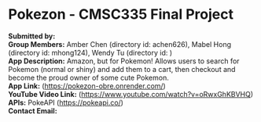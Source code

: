 # Pokezon - CMSC335 Final Project

**Submitted by:** \
**Group Members:** Amber Chen (directory id: achen626), Mabel Hong (directory id: mhong124), Wendy Tu (directory id: )\
**App Description:** Amazon, but for Pokemon! Allows users to search for Pokemon (normal or shiny) and add them to a cart, then checkout and become the proud owner of some cute Pokemon.\
**App Link:** (https://pokezon-obre.onrender.com/) \
**YouTube Video Link:** (https://www.youtube.com/watch?v=oRwxGhKBVHQ)\
**APIs:** PokeAPI (https://pokeapi.co/) \
**Contact Email:** 
